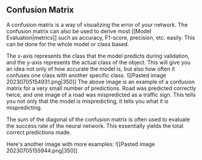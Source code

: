 ## Confusion Matrix
A confusion matrix is a way of visualizing the error of your network. The confusion matrix can also be used to derive most [[Model Evaluation|metrics]] such as accuracy, F1-score, precision, etc. easily. This can be done for the whole model or class based.

The x-axis represents the class that the model predicts during validation, and the y-axis represents the actual class of the object. This will give you an idea not only of how accurate the model is, but also how often it confuses one class with another specific class.
![[Pasted image 20230705154931.png|350]]
The above image is an example of a confusion matrix for a very small number of predictions. Road was predicted correctly twice, and one image of a road was mispredicted as a traffic sign. This tells you not only that the model is mispredicting, it tells you what it is mispredicting.

The sum of the diagonal of the confusion matrix is often used to evaluate the success rate of the neural network. This essentially yields the total correct predictions made.

Here's another image with more examples:
![[Pasted image 20230705155944.png|350]]